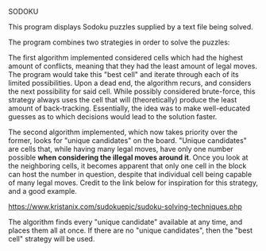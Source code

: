 SODOKU

This program displays Sodoku puzzles supplied by a text file being solved.

The program combines two strategies in order to solve the puzzles:

The first algorithm implemented considered cells which had the highest amount of conflicts,
meaning that they had the least amount of legal moves. The program would take this "best cell"
and iterate through each of its limited possibilities. Upon a dead end, the algorithm recurs,
and considers the next possibility for said cell. While possibly considered brute-force,
this strategy always uses the cell that will (theoretically) produce the least amount of
back-tracking. Essentially, the idea was to make well-educated guesses as to which decisions
would lead to the solution faster.

The second algorithm implemented, which now takes priority over the former, looks for "unique
candidates" on the board. "Unique candidates" are cells that, while having many legal moves,
have only one number possible **when considering the illegal moves around it**. Once you look
at the neighboring cells, it becomes apparent that only one cell in the block can host the
number in question, despite that individual cell being capable of many legal moves.
Credit to the link below for inspiration for this strategy, and a good example.

https://www.kristanix.com/sudokuepic/sudoku-solving-techniques.php

The algorithm finds every "unique candidate" available at any time, and places them all at once.
If there are no "unique candidates", then the "best cell" strategy will be used.
